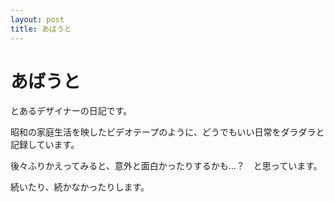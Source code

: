 ```yaml
---
layout: post
title: あばうと
---
```


# あばうと

とあるデザイナーの日記です。

昭和の家庭生活を映したビデオテープのように、どうでもいい日常をダラダラと記録しています。

後々ふりかえってみると、意外と面白かったりするかも…？　と思っています。

続いたり、続かなかったりします。